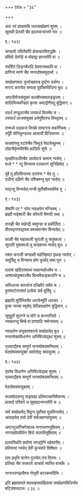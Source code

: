+++
title = "३६"

+++

  
  
  
अतः परं प्रवक्ष्यामि जलसम्प्रोक्षणं शुभम् ।  
सूतकी प्रेतकी चैव ह्यालयाभ्यन्तरे गतः ॥  
  
प्। १४२)  
  
चण्डालैः पतितैर्वापि क्षेत्राचारविरुद्धकैः ।  
प्रविष्टे देवगेहे च मोहाद्वा ज्ञानतोपि वा ॥  
  
स्पर्शितं लिङ्गबेरादि देवमानमथापि वा ।  
प्राणिनां मरणे चैव नानादोषसमुद्भवे ॥  
  
सम्प्रोक्षणमतः कुर्याच्छास्त्र दृष्टेण कर्मणा ।  
मण्टपं कारयेत् सम्यक् पूर्वोक्तविधिना बुधः ॥  
  
अष्टदीर्घजसंयुक्तं कलशैस्समलङ्कृतम् ।  
शालिभिस्थण्डिलं कृत्वा अष्टद्रोणैस्तु बुद्धिमान् ॥  
  
तदर्धं तण्डुलञ्चैव तस्यार्धं तिलमेव च ।  
तस्यार्धं लाजसंयुक्तं दर्भमुष्टिश्च विस्तृतम् ॥  
  
तन्मध्ये पङ्कजं लिख्ये साष्टपत्रं सकर्णिकम् ।  
तर्पूर्वे योनिकुण्डञ्च आचार्यो विधिसत्तमः ॥  
  
कलशांस्तु वटांश्चैव त्रिसूत्रं वेष्टयेच्छुभम् ।  
लोहजैर्मृण्मयैश्चैव क्षालितैः शुभैः ॥  
  
घृतक्षीरदधींश्चैव अर्घ्यपात्रं क्रमान् न्यसेत् ।  
मध्ये * * न्तु विन्यस्य पञ्चरत्नं सुनिक्षिपेत् ॥  
  
पूर्वे तु क्षीरविन्यस्य उत्तरेप्य * मेव तु ।  
दधीनां दक्षिणे चैव पश्चिमन्तु घृतं न्यसेत् ॥  
  
पाद्यन्तु विन्यसेत् मन्त्री पूर्वोक्तैस्सर्वमेव तु ।  
  
प्। १४३)  
  
शेषाणि पर * त्तोय नवाक्षरेण मन्त्रितम् ।  
ब्राह्मी माहेश्वरी चैव कौमारी वैष्णवी तथा ॥  
  
वाराही चैव माहेन्द्री चामुण्डा च प्रकीर्तिता ।  
वीरभद्रगणाद्याश्च स्वस्वमन्त्रेण विन्यसेत् ॥  
  
काली चैव महाकाली सुराली तु चतुष्कला ।  
सुराली युक्तमध्ये तु कलशस्य न्यसेद् बुधः ॥  
  
रक्ता कराली चण्डाक्षी महोच्छिष्टा पृथक् न्यसेत् ।  
चतुर्दिक्षु च विन्यस्य होमं कुर्याद् यथा पुरा ॥  
  
पलाशं खदिराश्वत्थं प्लक्षन्यग्रोधमेव च ।  
अश्वत्थोदुम्बरञ्चैव बिल्ववैकङ्कतानि च ॥  
  
समिधाज्य चरुर्लाजं दधिक्षीरं तथैव च ।  
हुतमष्टोत्तरशतं प्रत्येकं सर्व मूर्तिषु ॥  
  
ब्रह्मादि मूर्तिभिश्चैव धारयेन्मूर्ति धारकाः ।  
हुत्वा जप्त्वा स्पृशेद् देवीन्नवाक्षरेण बुद्धिमान् ॥  
  
सुमुहूर्ते सुलग्ने च योगे च करणान्विते ।  
नवाक्षरन्तु बिम्बे वा प्रणवादि नमोन्तकम् ॥  
  
नवाक्षरेण संयुक्तश्शस्त्रे सम्प्रोक्षयेद् बुधः ।  
स्नपनोक्तविधानेन अभिषिञ्चेद्यथा शुभम् ॥  
  
नृत्तवाद्यैश्च सम्पूर्णं नानाघोषसमन्वितम् ।  
वेदघोषसमायुक्तं सर्वातोद्य समायुतम् ॥  
  
प्। १४४)  
  
एवमेव विधानेन अभिषिञ्चेद्यथा शुभम् ।  
नृत्तवाद्यैश्च सम्पूर्णं नानाघोषसमन्वितम् ॥  
  
वेदघोषसमायुक्तम् ।  
  
कलशोदकन्तु सङ्ग्राह्य प्रतिमाञ्चाभिषेचनम् ।  
प्रासादे परिवारे च सुबाह्याभ्यन्तरेपि च ॥  
  
सर्वं सम्प्रोक्षयेद् विद्वान् पूर्वोक्तं मूलविन्यसेत् ।  
आवाहयेत् ततो देवीं सर्वलक्षणसंयुताम् ॥  
  
अष्टाभुजान्त्रिणेत्राञ्च नागाभरणभूषिताम् ।  
नागयज्ञोपवीतेन शिरो मालाविभूषिताम् ॥  
  
प्रलयस्थिति सर्वाणां जगद्योनिं महेश्वरीम् ।  
प्रतिमायां न्यसेद् देवी कुजवारे विशेषतः ॥  
  
ततः प्रभृति यत्नेन पूजयेत् तत्र वित्तमः ।  
प्रतिष्ठा चैव तत्काले आचार्य स्वस्ति वाचकैः ॥  
  
नानाभरणद्रव्यैश्च गोभूमी काञ्चनादिभिः ।  
  
इति ब्रह्मयामले शतसहस्रसंहितायां सम्प्रोक्षणविधिर्नाम   
षट्त्रिंशत्पटलः ॥ ३६ ॥
